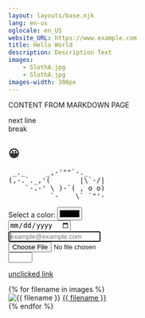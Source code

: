 ```yaml
---
layout: layouts/base.njk
lang: en-us
oglocale: en_US
website_URL: https://www.example.com
title: Hello World
description: Description Text
images:
    - SlothA.jpg
    - SlothA.jpg
images-width: 300px
---
```


<p id="id1" class="center large">CONTENT FROM MARKDOWN PAGE</p>

next line <br /> break

<h2>&#128512;</h2>

<!-- comment etc -->
<pre>
 _._     _,-'""`-._
(,-.`._,'(       |\`-/|
    `-.-' \ )-`( , o o)
          `-    \`_`"'-
</pre>

<p> 
<form>
  <label for="favcolor">Select a color:</label>
  <input type="color" id="favcolor" name="favcolor"> <br />
  <input type="date" id="birthday" name="birthday"> <br />
  <input type="email" id="email" name="email" placeholder="example@example.com" required="required" autofocus="autofocus" autocomplete="on"> <br />
  <input type="file" id="myfile" name="myfile"> <br />
  <input type="number" id="quantity" name="quantity" min="1" max="5">
</form> 
</p>

<a href="sdasdsadasd">unclicked link</a>

{% for filename in images %}   
    <img src="img/{{ filename }}" alt="{{ filename }}" width="{{ images-width }}" /> <a href="img/{{ filename | url_encode }}">{{ filename }}</a>  
{% endfor %}